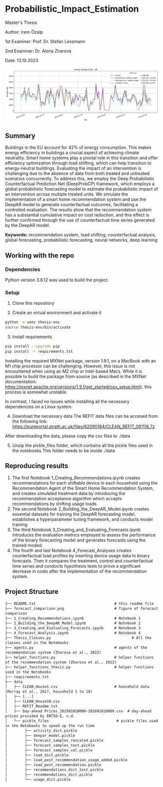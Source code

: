 # Probabilistic_Impact_Estimation

Master's Thesis

Author: Irem Özalp

1st Examiner: Prof. Dr. Stefan Lessmann

2nd Examiner: Dr. Alona Zharova

Date: 13.10.2023

![](/forecast_comparison.png)

## Summary

Buildings in the EU account for 42% of energy consumption. This makes energy efficiency in buildings a crucial aspect of achieving climate neutrality. Smart home systems play a pivotal role in this transition and offer efficiency optimization through load shifting, which can help transition to energy-neutral buildings. Evaluating the impact of an intervention is challenging due to the absence of data from both treated and untreated scenarios concurrently. To address this, we employ the Deep Probabilistic Counterfactual Prediction Net (DeepProbCP) framework, which employs a global probabilistic forecasting model to estimate the probabilistic impact of an intervention across multiple treated units. We simulate the implementation of a smart home recommendation system and use the DeepAR model to generate counterfactual outcomes, facilitating a controlled evaluation. The results show that the recommendation system has a substantial cumulative impact on cost reduction, and this effect is further confirmed through the use of counterfactual time series generated by the DeepAR model.

**Keywords:** recommendation system, load shifting, counterfactual analysis, global forecasting, probabilistic forecasting, neural networks, deep learning

## Working with the repo

### Dependencies

Python version 3.8.12 was used to build the project.

### Setup

1. Clone this repository

2. Create an virtual environment and activate it
```bash
python -m venv thesis-env
source thesis-env/bin/activate
```

3. Install requirements
```bash
pip install --upgrade pip
pip install -r requirements.txt
```

Installing the required MXNet package, version 1.9.1, on a MacBook with an M1 chip processor can be challenging. However, this issue is not encountered when using an M2 chip or Intel-based Macs. While it is possible to build the package from source (as described in the MXNet documentation: https://mxnet.apache.org/versions/1.9.1/get_started/osx_setup.html), this process is somewhat unstable.

In contrast, I faced no issues while installing all the necessary dependencies on a Linux system.

4. Download the necessary data
The REFIT data files can be accesed from the following link:
https://pureportal.strath.ac.uk/files/62090184/CLEAN_REFIT_081116.7z

After downloading the data, please copy the csv files to ./data

5. Unzip the pickle_files folder, which contains all the pickle files used in the notebooks
This folder needs to be inside ./data 

## Reproducing results

1. The first Notebook 1_Creating_Recommendations.ipynb creates recommendations for each shiftable device in each household using the Recommendation Agent of the Smart Home Recommendation System, and creates simulated treatment data by introducing the recommendation acceptance algorithm which accepts recommendations by shifting usage loads.
2. The second Notebook 2_Building_the_DeepAR_Model.ipynb creates essential datasets for training the DeepAR forecasting model, establishes a hyperparameter tuning framework, and conducts model training
3. The third Notebook 3_Creating_and_Evaluating_Forecasts.ipynb introduces the evaluation metrics employed to assess the performance of the binary forecasting model and generates forecasts using the trained moded.
4. The fourth and last Notebook 4_Forecast_Analyses creates counterfactual load profiles by inserting device usage data to binary forecasts. Then it compares the treatment, control and counterfactual time series and conducts hypothesis tests to prove a significant decrease in costs after the implementation of the recommendation system.


## Project Structure
````
├── README.txt                                    # this readme file                                                
├── forecast_comparison.png                       # figure of forecast comparison         
├── 1_Creating_Recommendations.ipynb              # Notebook 1
├── 2_Building_the_DeepAR_Model.ipynb             # Notebook 2
├── 3_Creating_and_Evaluating_Forecasts.ipynb     # Notebook 3     
├── 4_Forecast_Analysis.ipynb                     # Notebook 4
├── Thesis_Classes.py 					                  # All the classes used in the Notebooks
├── agents.py                                     # agents of the recommendation system (Zharova et al., 2022)
├── helper_functions.py                           # helper functions of the recommendation system (Zharova et al., 2022)
├── helper_functions_thesis.py                    # helper functions used in the Notebooks
├── requirements.txt
├── data                                                        
│   ├── CLEAN_House1.csv                          # household data (Murray et al., 2017, household 1 to 10)     
│   ├── [...]                                                       
│   ├── CLEAN_House10.csv                                           
│   ├── REFIT_Readme.txt              
│   ├── Day-ahead Prices_201501010000-201601010000.csv  # day-ahead prices provided by ENTSO-E, n.d.        
│   └── pickle_files	                           # pickle files used in the Notebooks to speed up the run time
│        ├── activity_dict.pickle
│        ├── deepar_model.pickle
│        ├── forecast_samples_rescaled.pickle
│        ├── forecast_samples_test.pickle
│        ├── forecast_samples_val.pickle
│        ├── load_dict.pickle
│        ├── load_post_recommendation_usage_added.pickle
│        ├── load_post_recommendation.pickle
│        ├── recommendations_dict_test.pickle
│        ├── recommendations_dict.pickle
│        └── usage_dict.pickle
````


